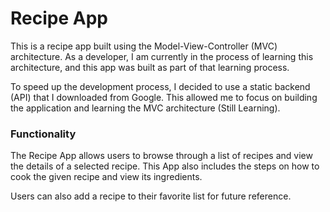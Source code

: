 # Recipe App

This is a recipe app built using the Model-View-Controller (MVC) architecture.
As a developer, I am currently in the process of learning this architecture, and this app was built as part of that learning process.

To speed up the development process, I decided to use a static backend (API) that I downloaded from Google.
This allowed me to focus on building the application and learning the MVC architecture (Still Learning).

### Functionality

The Recipe App allows users to browse through a list of recipes and view the details of a selected recipe.
This App also includes the steps on how to cook the given recipe and view its ingredients.

Users can also add a recipe to their favorite list for future reference.
